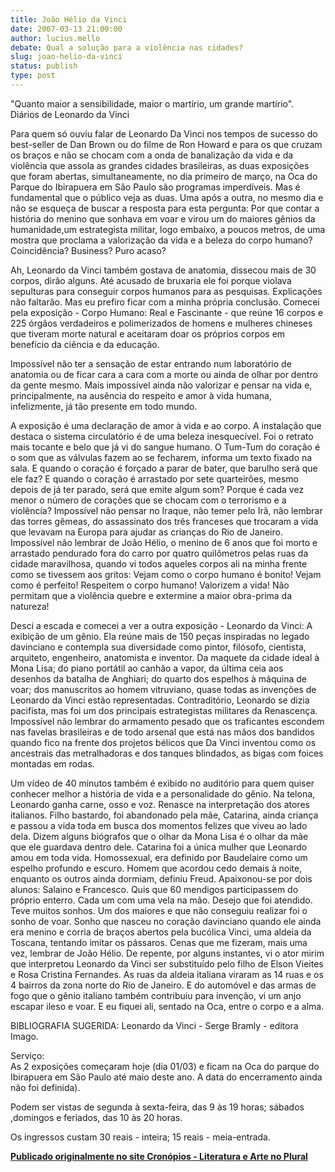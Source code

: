```yaml
---
title: João Hélio da Vinci
date: 2007-03-13 21:00:00
author: lucius.mello
debate: Qual a solução para a violência nas cidades?
slug: joao-helio-da-vinci
status: publish 
type: post
---
```


"Quanto maior a sensibilidade, maior o martírio, um grande martírio".  
Diários de Leonardo da Vinci  
  
Para quem só ouviu falar de Leonardo Da Vinci nos tempos de sucesso do best-seller de Dan Brown ou do filme de Ron Howard e para os que cruzam os braços e não se chocam com a onda de banalização da vida e da violência que assola as grandes cidades brasileiras, as duas exposições que foram abertas, simultaneamente, no dia primeiro de março, na Oca do Parque do Ibirapuera em São Paulo são programas imperdíveis. Mas é fundamental que o público veja as duas. Uma após a outra, no mesmo dia e não se esqueça de buscar a resposta para esta pergunta: Por que contar a história do menino que sonhava em voar e virou um do maiores gênios da humanidade,um estrategista militar, logo embaixo, a poucos metros, de uma mostra que proclama a valorização da vida e a beleza do corpo humano? Coincidência? Business? Puro acaso?  
  
Ah, Leonardo da Vinci também gostava de anatomia, dissecou mais de 30 corpos, dirão alguns. Até acusado de bruxaria ele foi porque violava sepulturas para conseguir corpos humanos para as pesquisas. Explicações não faltarão. Mas eu prefiro ficar com a minha própria conclusão. Comecei pela exposição - Corpo Humano: Real e Fascinante - que reúne 16 corpos e 225 órgãos verdadeiros e polimerizados de homens e mulheres chineses que tiveram morte natural e aceitaram doar os próprios corpos em benefício da ciência e da educação.  
  
Impossível não ter a sensação de estar entrando num laboratório de anatomia ou de ficar cara a cara com a morte ou ainda de olhar por dentro da gente mesmo. Mais impossível ainda não valorizar e pensar na vida e, principalmente, na ausência do respeito e amor à vida humana, infelizmente, já tão presente em todo mundo.  
  
A exposição é uma declaração de amor à vida e ao corpo. A instalação que destaca o sistema circulatório é de uma beleza inesquecível. Foi o retrato mais tocante e belo que já vi do sangue humano. O Tum-Tum do coração é o som que as válvulas fazem ao se fecharem, informa um texto fixado na sala. E quando o coração é forçado a parar de bater, que barulho será que ele faz? E quando o coração é arrastado por sete quarteirões, mesmo depois de já ter parado, será que emite algum som? Porque é cada vez menor o número de corações que se chocam com o terrorismo e a violência? Impossível não pensar no Iraque, não temer pelo Irã, não lembrar das torres gêmeas, do assassinato dos três franceses que trocaram a vida que levavam na Europa para ajudar as crianças do Rio de Janeiro. Impossível não lembrar de João Hélio, o menino de 6 anos que foi morto e arrastado pendurado fora do carro por quatro quilômetros pelas ruas da cidade maravilhosa, quando vi todos aqueles corpos ali na minha frente como se tivessem aos gritos: Vejam como o corpo humano é bonito! Vejam como é perfeito! Respeitem o corpo humano! Valorizem a vida! Não permitam que a violência quebre e extermine a maior obra-prima da natureza!   
  
Desci a escada e comecei a ver a outra exposição - Leonardo da Vinci: A exibição de um gênio. Ela reúne mais de 150 peças inspiradas no legado davinciano e contempla sua diversidade como pintor, filósofo, cientista, arquiteto, engenheiro, anatomista e inventor. Da maquete da cidade ideal à Mona Lisa; do piano portátil ao canhão a vapor, da última ceia aos desenhos da batalha de Anghiari; do quarto dos espelhos à máquina de voar; dos manuscritos ao homem vitruviano, quase todas as invenções de Leonardo da Vinci estão representadas. Contraditório, Leonardo se dizia pacifista, mas foi um dos principais estrategistas militares da Renascença. Impossível não lembrar do armamento pesado que os traficantes escondem nas favelas brasileiras e de todo arsenal que está nas mãos dos bandidos quando fico na frente dos projetos bélicos que Da Vinci inventou como os ancestrais das metralhadoras e dos tanques blindados, as bigas com foices montadas em rodas.   
  
Um vídeo de 40 minutos também é exibido no auditório para quem quiser conhecer melhor a história de vida e a personalidade do gênio. Na telona, Leonardo ganha carne, osso e voz. Renasce na interpretação dos atores italianos. Filho bastardo, foi abandonado pela mãe, Catarina, ainda criança e passou a vida toda em busca dos momentos felizes que viveu ao lado dela. Dizem alguns biógrafos que o olhar da Mona Lisa é o olhar da mãe que ele guardava dentro dele. Catarina foi a única mulher que Leonardo amou em toda vida. Homossexual, era definido por Baudelaire como um espelho profundo e escuro. Homem que acordou cedo demais à noite, enquanto os outros ainda dormiam, definiu Freud. Apaixonou-se por dois alunos: Salaino e Francesco. Quis que 60 mendigos participassem do próprio enterro. Cada um com uma vela na mão. Desejo que foi atendido. Teve muitos sonhos. Um dos maiores e que não conseguiu realizar foi o sonho de voar. Sonho que nasceu no coração davinciano quando ele ainda era menino e corria de braços abertos pela bucólica Vinci, uma aldeia da Toscana, tentando imitar os pássaros. Cenas que me fizeram, mais uma vez, lembrar de João Hélio. De repente, por alguns instantes, vi o ator mirim que interpretou Leonardo da Vinci ser substituído pelo filho de Elson Vieites e Rosa Cristina Fernandes. As ruas da aldeia italiana viraram as 14 ruas e os 4 bairros da zona norte do Rio de Janeiro. E do automóvel e das armas de fogo que o gênio italiano também contribuiu para invenção, vi um anjo escapar ileso e voar. E eu fiquei ali, sentado na Oca, entre o corpo e a alma.  
  
BIBLIOGRAFIA SUGERIDA: Leonardo da Vinci - Serge Bramly - editora Imago.  
  
Serviço:  
As 2 exposições começaram hoje (dia 01/03) e ficam na Oca do parque do Ibirapuera em São Paulo até maio deste ano. A data do encerramento ainda não foi definida).  
  
Podem ser vistas de segunda à sexta-feira, das 9 às 19 horas; sábados ,domingos e feriados, das 10 às 20 horas.  
  
Os ingressos custam 30 reais - inteira; 15 reais - meia-entrada.  
  
[**Publicado originalmente no site Cronópios - Literatura e Arte no Plural**](http://www.cronopios.com.br/site/artigos.asp?id=2221)
